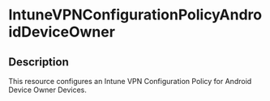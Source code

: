 
# IntuneVPNConfigurationPolicyAndroidDeviceOwner

## Description

This resource configures an Intune VPN Configuration Policy for Android Device Owner Devices.
